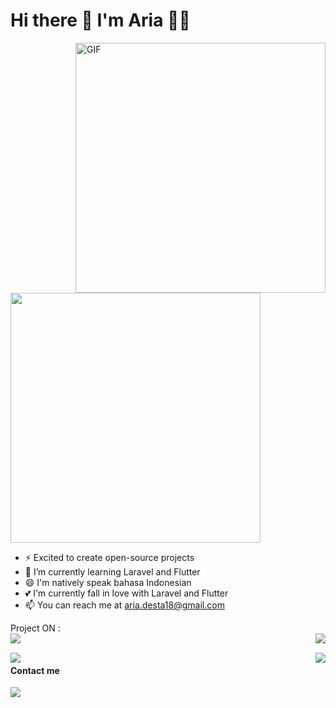 <h1 style="center">
    Hi there 👋 I'm Aria 👨‍💻
</h1>


<img align="right" height="400"  alt="GIF" src="https://i.pinimg.com/originals/7f/9b/92/7f9b92e6d10799bd7d3c47433fb3e020.gif" />

<img src="https://github-readme-stats.vercel.app/api?username=ariadesta2083&show_icons=true&theme=radical" width="400">

- ⚡ Excited to create open-source projects
- 🌱 I’m currently learning Laravel and Flutter
- 😄 I'm natively speak bahasa Indonesian
- 💕 I'm currently fall in love with Laravel and Flutter
- 📫 You can reach me at aria.desta18@gmail.com

Project ON :
<br>
<a href="https://github.com/AriaDesta2083/jaon-mart">
  <img align="left" src="https://github-readme-stats.vercel.app/api/pin/?username=ariadesta2083&repo=jaon-mart" />
  <img align="right" src="https://github-readme-stats.vercel.app/api/top-langs/?username=ariadesta2083&layout=compact" />
</a>

<br>

<a href="https://github.com/AriaDesta2083/b-farm">
  <img align="left" src="https://github-readme-stats.vercel.app/api/pin/?username=ariadesta2083&repo=b-farm" />
</a>

<a href="https://github.com/AriaDesta2083/b-farm-public">
  <img align="right" src="https://github-readme-stats.vercel.app/api/pin/?username=ariadesta2083&repo=b-farm-public" />
</a>

#### Contact me
  <a href="https://www.instagram.com/aria_desta/">
    <img src="https://img.shields.io/badge/aria_desta-bc2a8d?style=for-the-badge&logo=instagram&logoColor=white" />
  </a>
<br>

